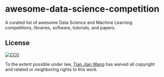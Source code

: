 # awesome-data-science-competition
A curated list of awesome Data Science and Machine Learning competitions, libraries, software, tutorials, and papers.




## License

[![CC0](http://mirrors.creativecommons.org/presskit/buttons/88x31/svg/cc-zero.svg)](https://creativecommons.org/publicdomain/zero/1.0/)

To the extent possible under law, [Tian Jian Wang](http://github.com/heartyguy) has waived all copyright and related or neighboring rights to this work.
